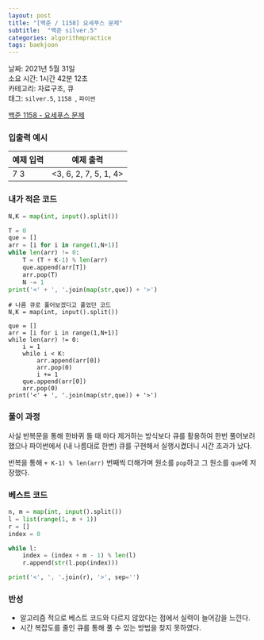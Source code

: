 ```yaml
---
layout: post
title: "[백준 / 1158] 요세푸스 문제"
subtitle:  "백준 silver.5"
categories: algorithmpractice
tags: baekjoon
---
```


날짜: 2021년 5월 31일  
소요 시간: 1시간 42분 12초  
카테고리: 자료구조, 큐  
태그: `silver.5`, `1158 `, `파이썬`   


[백준 1158 - 요세푸스 문제](https://www.acmicpc.net/problem/1158)

### 입출력 예시  

|예제 입력|예제 출력|
|---|---|
|7 3|<3, 6, 2, 7, 5, 1, 4>|

  
### 내가 적은 코드

```python
N,K = map(int, input().split())

T = 0
que = []
arr = [i for i in range(1,N+1)]
while len(arr) != 0:
    T = (T + K-1) % len(arr)
    que.append(arr[T])
    arr.pop(T)
    N -= 1
print('<' + ', '.join(map(str,que)) + '>')
```
  
```
# 나름 큐로 풀어보겠다고 풀었던 코드
N,K = map(int, input().split())

que = []
arr = [i for i in range(1,N+1)]
while len(arr) != 0:
    i = 1
    while i < K:
        arr.append(arr[0])
        arr.pop(0)
        i += 1
    que.append(arr[0])
    arr.pop(0)
print('<' + ', '.join(map(str,que)) + '>')
```

### 풀이 과정  

사실 반복문을 통해 한바퀴 돌 때 마다 제거하는 방식보다 큐를 활용하여 한번 풀어보려 했으나 파이썬에서 (내 나름대로 한번) 큐를 구현해서 실행시켰더니 시간 초과가 났다.  
  
반복을 통해 `+ K-1) % len(arr)` 번째씩 더해가며 원소를 `pop`하고 그 원소를 `que`에 저장했다.
  
### 베스트 코드

```python
n, m = map(int, input().split())
l = list(range(1, n + 1))
r = []
index = 0

while l:
    index = (index + m - 1) % len(l)
    r.append(str(l.pop(index)))

print('<', ', '.join(r), '>', sep='')
```

### 반성

- 알고리즘 적으로 베스트 코드와 다르지 않았다는 점에서 실력이 늘어감을 느낀다.  
- 시간 복잡도를 줄인 큐를 통해 풀 수 있는 방법을 찾지 못하였다.
